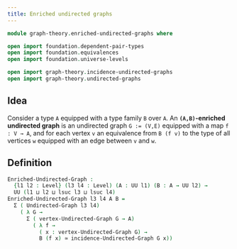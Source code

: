 ```yaml
---
title: Enriched undirected graphs
---
```


```agda
module graph-theory.enriched-undirected-graphs where

open import foundation.dependent-pair-types
open import foundation.equivalences
open import foundation.universe-levels

open import graph-theory.incidence-undirected-graphs
open import graph-theory.undirected-graphs
```

## Idea

Consider a type `A` equipped with a type family `B` over `A`. An **`(A,B)`-enriched undirected graph** is an undirected graph `G := (V,E)` equipped with a map `f : V → A`, and for each vertex `v` an equivalence from `B (f v)` to the type of all vertices `w` equipped with an edge between `v` and `w`.

## Definition

```agda 
Enriched-Undirected-Graph :
  {l1 l2 : Level} (l3 l4 : Level) (A : UU l1) (B : A → UU l2) →
  UU (l1 ⊔ l2 ⊔ lsuc l3 ⊔ lsuc l4)
Enriched-Undirected-Graph l3 l4 A B =
  Σ ( Undirected-Graph l3 l4)
    ( λ G →
      Σ ( vertex-Undirected-Graph G → A)
        ( λ f →
          ( x : vertex-Undirected-Graph G) →
          B (f x) ≃ incidence-Undirected-Graph G x))
```
